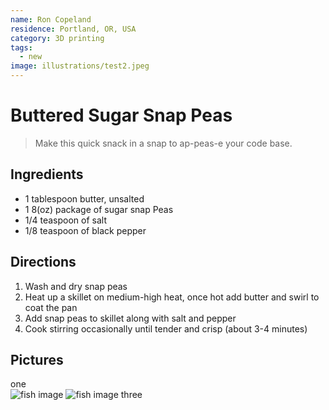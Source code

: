 ```yaml
---
name: Ron Copeland
residence: Portland, OR, USA
category: 3D printing
tags:
  - new
image: illustrations/test2.jpeg
---
```


# Buttered Sugar Snap Peas

> Make this quick snack in a snap to ap-peas-e your code base.

## Ingredients

- 1 tablespoon butter, unsalted
- 1 8(oz) package of sugar snap Peas
- 1/4 teaspoon of salt
- 1/8 teaspoon of black pepper

## Directions

1. Wash and dry snap peas
2. Heat up a skillet on medium-high heat, once hot add butter and swirl to coat the pan
3. Add snap peas to skillet along with salt and pepper
4. Cook stirring occasionally until tender and crisp (about 3-4 minutes)

## Pictures
one  
![fish image](illustrations/test.jpeg) 
![fish image](illustrations/test2.jpeg)
three  

